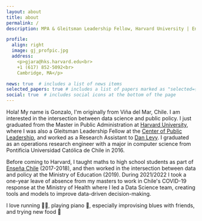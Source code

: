 ```yaml
---
layout: about
title: about
permalink: /
description: MPA & Gleitsman Leadership Fellow, Harvard University | Engineer, Universidad Católica de Chile

profile:
  align: right
  image: gj_profpic.jpg
  address: 
    <p>gjara@hks.harvard.edu<br>
    +1 (617) 852-5092<br>
    Cambridge, MA</p>

news: true  # includes a list of news items
selected_papers: true # includes a list of papers marked as "selected={true}"
social: true  # includes social icons at the bottom of the page
---
```


Hola! My name is Gonzalo, I'm originally from Viña del Mar, Chile. I am interested in the intersection between data science and public policy. I just graduated from the Master in Public Administration at [Harvard University](https://hks.harvard.edu), where I was also a Gleitsman Leadership Fellow at the [Center of Public Leadership](https://cpl.hks.harvard.edu), and worked as a Research Assistant to [Dan Levy](https://www.hks.harvard.edu/faculty/dan-levy). I graduated as an operations research engineer with a major in computer science from Pontificia Universidad Católica de Chile in 2016.

Before coming to Harvard, I taught maths to high school students as part of [Enseña Chile](https://ensenachile.cl) (2017-2018), and then worked in the intersection between data and policy at the Ministry of Education (2019). During 2021/2022 I took a one-year leave of absence from my masters to work in Chile's COVID-19 response at the Ministry of Health where I led a Data Science team, creating tools and models to improve data-driven decision-making.

I love running :running_man:, playing piano :musical_keyboard:, especially improvising blues with friends, and trying new food :ramen: 
